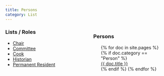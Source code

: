 ```yaml
---
title: Persons
category: List
---
```


<div style="width: 45%; float: right; text-align: left;">
<h3>Persons</h3>
<ul style="list-style: none;">
  {% for doc in site.pages %}
    {% if doc.category == "Person" %}
      <li><a href="{{ doc.url }}">{{ doc.title }}</a></li>
    {% endif %}
  {% endfor %}
</ul>
</div>

### Lists / Roles

* [Chair](Chair)
* [Committee](Committee)
* [Cook](Cook)
* [Historian](Historian)
* [Permanent Resident](Permanent-Resident)
